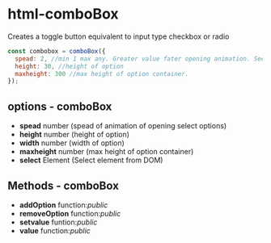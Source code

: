 # html-comboBox

Creates a toggle button equivalent to input type checkbox or radio

```javascript
const combobox = comboBox({
  spead: 2, //min 1 max any. Greater value fater opening animation. See in demo
  height: 30, //height of option
  maxheight: 300 //max height of option container.
});
```

## options - comboBox

* **spead** number (spead of animation of opening select options)
* **height** number (height of option)
* **width** number (width of option)
* **maxheight** number (max height of option container)
* **select** Element (Select element from DOM)

## Methods - comboBox

* **addOption** function:*public*
* **removeOption** function:*public*
* **setvalue** funtion:*public*
* **value** function:*public*
